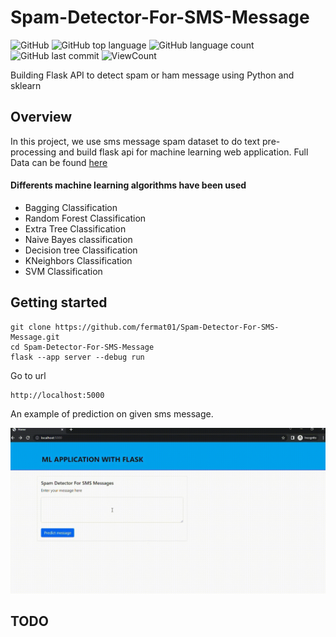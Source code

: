# Spam-Detector-For-SMS-Message

![GitHub](https://img.shields.io/github/license/fermat01/Spam-Detector-For-SMS-Message?style=flat)
![GitHub top language](https://img.shields.io/github/languages/top/fermat01/Spam-Detector-For-SMS-Message?style=flat)
![GitHub language count](https://img.shields.io/github/languages/count/fermat01/Spam-Detector-For-SMS-Message?style=flat)
![GitHub last commit](https://img.shields.io/github/last-commit/fermat01/Spam-Detector-For-SMS-Message?style=flat)
![ViewCount](https://views.whatilearened.today/views/github/fermat01/Spam-Detector-For-SMS-Message.svg?cache=remove)

Building Flask API  to detect spam or ham message using Python and sklearn

## Overview

In this project, we use sms message  spam dataset to do text pre-processing and build flask api for machine learning web application.
Full Data can be found [here](https://github.com/fermat01/Spam-Detector-For-SMS-Message/blob/master/spam_data.csv) 

#### Differents machine learning algorithms  have been used

* Bagging Classification
* Random Forest Classification
* Extra Tree Classification
* Naive Bayes classification
* Decision tree Classification
* KNeighbors Classification
* SVM Classification


## Getting started

```
git clone https://github.com/fermat01/Spam-Detector-For-SMS-Message.git
cd Spam-Detector-For-SMS-Message
flask --app server --debug run
```

Go to url 
```
http://localhost:5000

```

An example of prediction on given sms message.


<img src="static/images/spam-detec.gif"/>



## TODO

